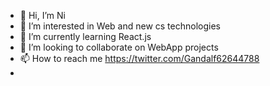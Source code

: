 - 👋 Hi, I’m Ni
- 👀 I’m interested in Web and new cs technologies
- 🌱 I’m currently learning React.js
- 💞️ I’m looking to collaborate on WebApp projects
- 📫 How to reach me https://twitter.com/Gandalf62644788
- 

<!---
NitinRana01125532553/NitinRana01125532553 is a ✨ special ✨ repository because its `README.md` (this file) appears on your GitHub profile.
You can click the Preview link to take a look at your changes.
--->

